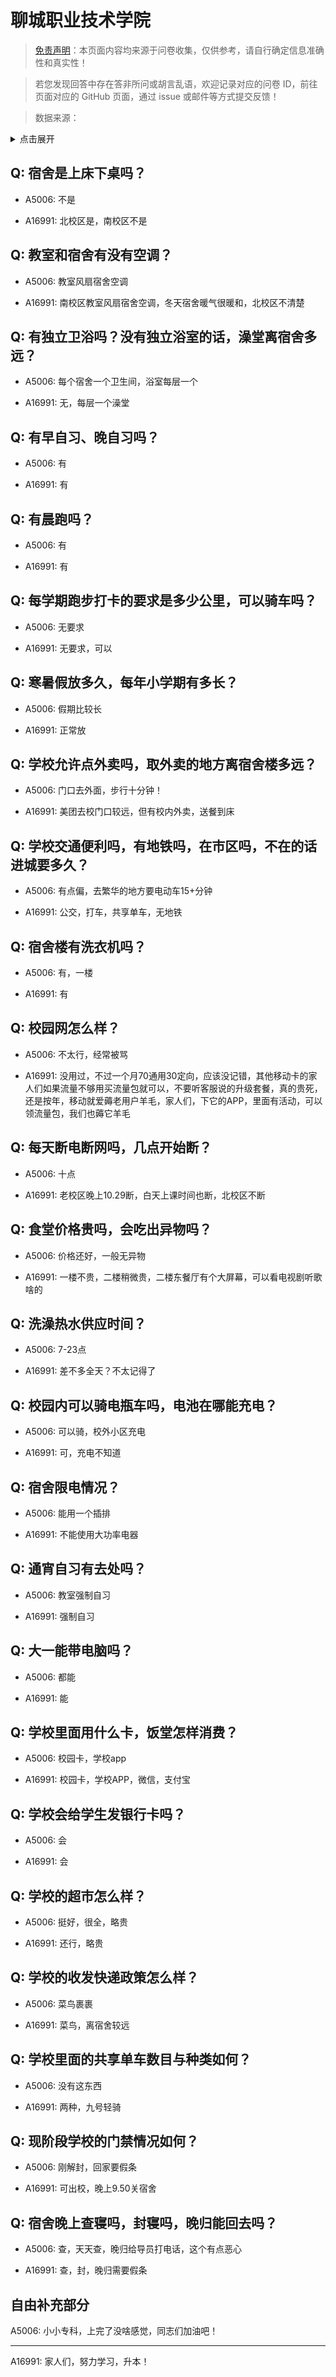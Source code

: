 # 聊城职业技术学院

> [免责声明](https://colleges.chat/#_3)：本页面内容均来源于问卷收集，仅供参考，请自行确定信息准确性和真实性！

> 若您发现回答中存在答非所问或胡言乱语，欢迎记录对应的问卷 ID，前往页面对应的 GitHub 页面，通过 issue 或邮件等方式提交反馈！

> 数据来源：

<details><summary>点击展开</summary>
<ul>
<li>A5006: 匿名 (2022 年 06 月)</li>
<li>A16991: 匿名 (2023 年 03 月)</li>
</ul>
</details>

## Q: 宿舍是上床下桌吗？

- A5006: 不是

- A16991: 北校区是，南校区不是

## Q: 教室和宿舍有没有空调？

- A5006: 教室风扇宿舍空调

- A16991: 南校区教室风扇宿舍空调，冬天宿舍暖气很暖和，北校区不清楚

## Q: 有独立卫浴吗？没有独立浴室的话，澡堂离宿舍多远？

- A5006: 每个宿舍一个卫生间，浴室每层一个

- A16991: 无，每层一个澡堂

## Q: 有早自习、晚自习吗？

- A5006: 有

- A16991: 有

## Q: 有晨跑吗？

- A5006: 有

- A16991: 有

## Q: 每学期跑步打卡的要求是多少公里，可以骑车吗？

- A5006: 无要求

- A16991: 无要求，可以

## Q: 寒暑假放多久，每年小学期有多长？

- A5006: 假期比较长

- A16991: 正常放

## Q: 学校允许点外卖吗，取外卖的地方离宿舍楼多远？

- A5006: 门口去外面，步行十分钟！

- A16991: 美团去校门口较远，但有校内外卖，送餐到床

## Q: 学校交通便利吗，有地铁吗，在市区吗，不在的话进城要多久？

- A5006: 有点偏，去繁华的地方要电动车15+分钟

- A16991: 公交，打车，共享单车，无地铁

## Q: 宿舍楼有洗衣机吗？

- A5006: 有，一楼

- A16991: 有

## Q: 校园网怎么样？

- A5006: 不太行，经常被骂

- A16991: 没用过，不过一个月70通用30定向，应该没记错，其他移动卡的家人们如果流量不够用买流量包就可以，不要听客服说的升级套餐，真的贵死，还是按年，移动就爱薅老用户羊毛，家人们，下它的APP，里面有活动，可以领流量包，我们也薅它羊毛

## Q: 每天断电断网吗，几点开始断？

- A5006: 十点

- A16991: 老校区晚上10.29断，白天上课时间也断，北校区不断

## Q: 食堂价格贵吗，会吃出异物吗？

- A5006: 价格还好，一般无异物

- A16991: 一楼不贵，二楼稍微贵，二楼东餐厅有个大屏幕，可以看电视剧听歌啥的

## Q: 洗澡热水供应时间？

- A5006: 7-23点

- A16991: 差不多全天？不太记得了

## Q: 校园内可以骑电瓶车吗，电池在哪能充电？

- A5006: 可以骑，校外小区充电

- A16991: 可，充电不知道

## Q: 宿舍限电情况？

- A5006: 能用一个插排

- A16991: 不能使用大功率电器

## Q: 通宵自习有去处吗？

- A5006: 教室强制自习

- A16991: 强制自习

## Q: 大一能带电脑吗？

- A5006: 都能

- A16991: 能

## Q: 学校里面用什么卡，饭堂怎样消费？

- A5006: 校园卡，学校app

- A16991: 校园卡，学校APP，微信，支付宝

## Q: 学校会给学生发银行卡吗？

- A5006: 会

- A16991: 会

## Q: 学校的超市怎么样？

- A5006: 挺好，很全，略贵

- A16991: 还行，略贵

## Q: 学校的收发快递政策怎么样？

- A5006: 菜鸟裹裹

- A16991: 菜鸟，离宿舍较远

## Q: 学校里面的共享单车数目与种类如何？

- A5006: 没有这东西

- A16991: 两种，九号轻骑

## Q: 现阶段学校的门禁情况如何？

- A5006: 刚解封，回家要假条

- A16991: 可出校，晚上9.50关宿舍

## Q: 宿舍晚上查寝吗，封寝吗，晚归能回去吗？

- A5006: 查，天天查，晚归给导员打电话，这个有点恶心

- A16991: 查，封，晚归需要假条

## 自由补充部分

A5006: 小小专科，上完了没啥感觉，同志们加油吧！

***

A16991: 家人们，努力学习，升本！